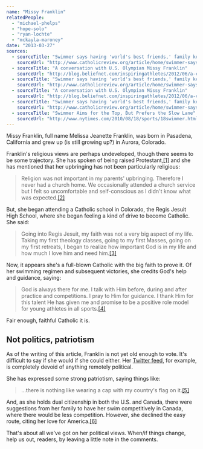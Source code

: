 ```yaml
---
name: "Missy Franklin"
relatedPeople:
  - "michael-phelps"
  - "hope-solo"
  - "ryan-lochte"
  - "mckayla-maroney"
date: "2013-03-27"
sources:
  - sourceTitle: "Swimmer says having 'world's best friends,' family keeps her grounded"
    sourceUrl: "http://www.catholicreview.org/article/home/swimmer-says-having-worlds-best-friends-family-keeps-her-grounded"
  - sourceTitle: "A conversation with U.S. Olympian Missy Franklin"
    sourceUrl: "http://blog.beliefnet.com/inspiringathletes/2012/06/a-conversation-with-u-s-olympian-missy-franklin.html"
  - sourceTitle: "Swimmer says having 'world's best friends,' family keeps her grounded"
    sourceUrl: "http://www.catholicreview.org/article/home/swimmer-says-having-worlds-best-friends-family-keeps-her-grounded"
  - sourceTitle: "A conversation with U.S. Olympian Missy Franklin"
    sourceUrl: "http://blog.beliefnet.com/inspiringathletes/2012/06/a-conversation-with-u-s-olympian-missy-franklin.html"
  - sourceTitle: "Swimmer says having 'world's best friends,' family keeps her grounded"
    sourceUrl: "http://www.catholicreview.org/article/home/swimmer-says-having-worlds-best-friends-family-keeps-her-grounded"
  - sourceTitle: "Swimmer Aims for the Top, But Prefers the Slow Lane"
    sourceUrl: "http://www.nytimes.com/2010/08/18/sports/18swimmer.html?pagewanted=all&_r=0"
---
```


Missy Franklin, full name Melissa Jeanette Franklin, was born in Pasadena, California and grew up (is still growing up?) in Aurora, Colorado.

Franklin's religious views are perhaps undeveloped, though there seems to be some trajectory. She has spoken of being raised Protestant,<a class="source-citation" href="http://www.catholicreview.org/article/home/swimmer-says-having-worlds-best-friends-family-keeps-her-grounded" title="Swimmer says having &apos;world&apos;s best friends,&apos; family keeps her grounded">[1]</a> and she has mentioned that her upbringing has not been particularly religious:

>Religion was not important in my parents' upbringing. Therefore I never had a church home. We occasionally attended a church service but I felt so uncomfortable and self-conscious as I didn't know what was expected.<a class="source-citation" href="http://blog.beliefnet.com/inspiringathletes/2012/06/a-conversation-with-u-s-olympian-missy-franklin.html" title="A conversation with U.S. Olympian Missy Franklin">[2]</a>

But, she began attending a Catholic school in Colorado, the Regis Jesuit High School, where she began feeling a kind of drive to become Catholic. She said:

>Going into Regis Jesuit, my faith was not a very big aspect of my life. Taking my first theology classes, going to my first Masses, going on my first retreats, I began to realize how important God is in my life and how much I love him and need him.<a class="source-citation" href="http://www.catholicreview.org/article/home/swimmer-says-having-worlds-best-friends-family-keeps-her-grounded" title="Swimmer says having &apos;world&apos;s best friends,&apos; family keeps her grounded">[3]</a>

Now, it appears she's a full-blown Catholic with the big faith to prove it. Of her swimming regimen and subsequent victories, she credits God's help and guidance, saying:

>God is always there for me. I talk with Him before, during and after practice and competitions. I pray to Him for guidance. I thank Him for this talent He has given me and promise to be a positive role model for young athletes in all sports.<a class="source-citation" href="http://blog.beliefnet.com/inspiringathletes/2012/06/a-conversation-with-u-s-olympian-missy-franklin.html" title="A conversation with U.S. Olympian Missy Franklin">[4]</a>

Fair enough, faithful Catholic it is.


## Not politics, patriotism

As of the writing of this article, Franklin is not yet old enough to vote. It's difficult to say if she would if she could either. Her [Twitter feed](https://twitter.com/FranklinMissy), for example, is completely devoid of anything remotely political.

She has expressed some strong patriotism, saying things like:

>…there is nothing like wearing a cap with my country's flag on it.<a class="source-citation" href="http://www.catholicreview.org/article/home/swimmer-says-having-worlds-best-friends-family-keeps-her-grounded" title="Swimmer says having &apos;world&apos;s best friends,&apos; family keeps her grounded">[5]</a>

And, as she holds dual citizenship in both the U.S. and Canada, there were suggestions from her family to have her swim competitively in Canada, where there would be less competition. However, she declined the easy route, citing her love for America.<a class="source-citation" href="http://www.nytimes.com/2010/08/18/sports/18swimmer.html?pagewanted=all&_r=0" title="Swimmer Aims for the Top, But Prefers the Slow Lane">[6]</a>

That's about all we've got on her political views. When/if things change, help us out, readers, by leaving a little note in the comments.